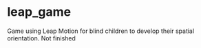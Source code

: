 # leap_game

Game using Leap Motion for blind children to develop their spatial orientation. Not finished
